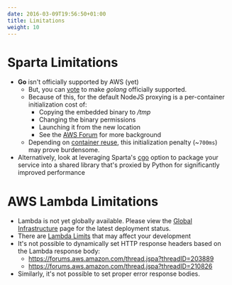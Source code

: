 ```yaml
---
date: 2016-03-09T19:56:50+01:00
title: Limitations
weight: 10
---
```


# Sparta Limitations

  * **Go** isn't officially supported by AWS (yet)
    * But, you can [vote](https://twitter.com/awscloud/status/659795641204260864) to make _golang_ officially supported.
    * Because of this, for the default NodeJS proxying is a per-container initialization cost of:
        * Copying the embedded binary to _/tmp_
        * Changing the binary permissions
        * Launching it from the new location
        * See the [AWS Forum](https://forums.aws.amazon.com/message.jspa?messageID=583910) for more background
    * Depending on [container reuse](https://aws.amazon.com/blogs/compute/container-reuse-in-lambda/), this initialization penalty (~`700ms`) may prove burdensome.
  * Alternatively, look at leveraging Sparta's [cgo](https://medium.com/@mweagle/see-lambda-go-e39b526c1020) option to package your service into a shared library that's proxied by Python for significantly improved performance

# AWS Lambda Limitations

  * Lambda is not yet globally available. Please view the [Global Infrastructure](https://aws.amazon.com/about-aws/global-infrastructure/regional-product-services/) page for the latest deployment status.
  * There are [Lambda Limits](http://docs.aws.amazon.com/lambda/latest/dg/limits.html) that may affect your development
  * It's not possible to dynamically set HTTP response headers based on the Lambda response body:
    * https://forums.aws.amazon.com/thread.jspa?threadID=203889
    * https://forums.aws.amazon.com/thread.jspa?threadID=210826
  * Similarly, it's not possible to set proper error response bodies.
